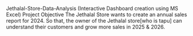 Jethalal-Store-Data-Analysis (Interactive Dashboard creation using MS Excel)
Project Objective
The Jethalal Store wants to create an annual sales report for 2024. So that, the owner of the Jethalal store[who is tapu] can understand their customers and grow more sales in 2025 & 2026.
